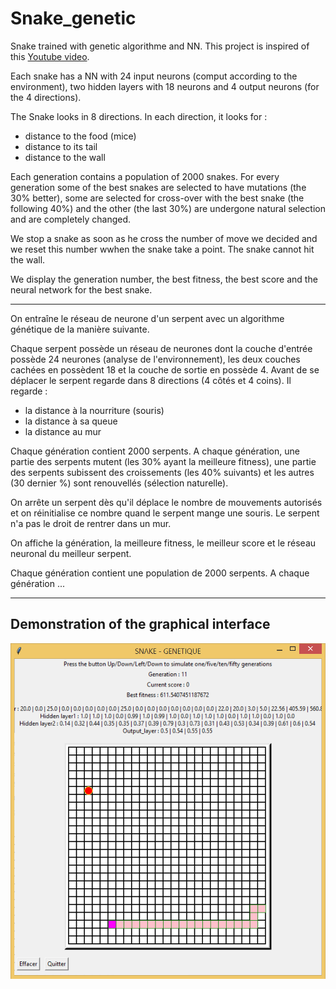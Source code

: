# Snake_genetic

Snake trained with genetic algorithme and NN.
This project is inspired of this [Youtube video](https://www.youtube.com/watch?v=zIkBYwdkuTk&t=89s).


Each snake has a NN with 24 input neurons (comput according to the environment), two hidden layers with 18 neurons and 4 output neurons (for the 4 directions).

The Snake looks in 8 directions. In each direction, it looks for : 

- distance to the food (mice)
- distance to its tail 
- distance to the wall


Each generation contains a population of 2000 snakes.
For every generation some of the best snakes are selected to have mutations (the 30% better), some are selected for cross-over with the best snake (the following 40%) and the other (the last 30%) are undergone natural selection and are completely changed.

We stop a snake as soon as he cross the number of move we decided and we reset this number wwhen the snake take a point.
The snake cannot hit the wall.

We display the generation number, the best fitness, the best score and the neural network for the best snake.



-----------------------


On entraîne le réseau de neurone d'un serpent avec un algorithme génétique de la manière suivante.

Chaque serpent possède un réseau de neurones dont la couche d'entrée possède 24 neurones (analyse de l'environnement), les deux couches cachées en possèdent 18 et la couche de sortie en possède 4.
Avant de se déplacer le serpent regarde dans 8 directions (4 côtés et 4 coins). Il regarde : 

- la distance à la nourriture (souris)
- la distance à sa queue 
- la distance au mur

Chaque génération contient 2000 serpents.
A chaque génération, une partie des serpents mutent (les 30% ayant la meilleure fitness), une partie des serpents subissent des croissements (les 40% suivants) et les autres (30 dernier %) sont renouvellés (sélection naturelle).

On arrête un serpent dès qu'il déplace le nombre de mouvements autorisés et on réinitialise ce nombre quand le serpent mange une souris. Le serpent n'a pas le droit de rentrer dans un mur.

On affiche la génération, la meilleure fitness, le meilleur score et le réseau neuronal du meilleur serpent.

Chaque génération contient une population de 2000 serpents.
A chaque génération ...


------------

## Demonstration of the graphical interface

![demo_snake_genetique](demo_snake_genetic.PNG)